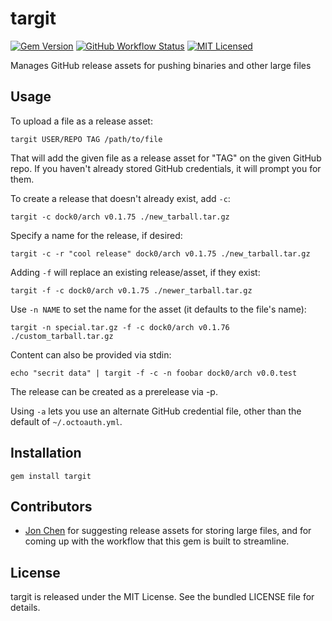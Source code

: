 targit
=========

[![Gem Version](https://img.shields.io/gem/v/targit.svg)](https://rubygems.org/gems/targit)
[![GitHub Workflow Status](https://img.shields.io/github/workflow/status/akerl/targit/Build)](https://github.com/akerl/targit/actions)
[![MIT Licensed](https://img.shields.io/badge/license-MIT-green.svg)](https://tldrlegal.com/license/mit-license)

Manages GitHub release assets for pushing binaries and other large files

## Usage

To upload a file as a release asset:

```
targit USER/REPO TAG /path/to/file
```

That will add the given file as a release asset for "TAG" on the given GitHub repo. If you haven't already stored GitHub credentials, it will prompt you for them.

To create a release that doesn't already exist, add `-c`:

```
targit -c dock0/arch v0.1.75 ./new_tarball.tar.gz
```

Specify a name for the release, if desired:

```
targit -c -r "cool release" dock0/arch v0.1.75 ./new_tarball.tar.gz
```

Adding `-f` will replace an existing release/asset, if they exist:

```
targit -f -c dock0/arch v0.1.75 ./newer_tarball.tar.gz
```

Use `-n NAME` to set the name for the asset (it defaults to the file's name):

```
targit -n special.tar.gz -f -c dock0/arch v0.1.76 ./custom_tarball.tar.gz
```

Content can also be provided via stdin:

```
echo "secrit data" | targit -f -c -n foobar dock0/arch v0.0.test
```

The release can be created as a prerelease via -p.

Using `-a` lets you use an alternate GitHub credential file, other than the default of `~/.octoauth.yml`.

## Installation

    gem install targit

## Contributors

* [Jon Chen](https://github.com/fly) for suggesting release assets for storing large files, and for coming up with the workflow that this gem is built to streamline.

## License

targit is released under the MIT License. See the bundled LICENSE file for details.

